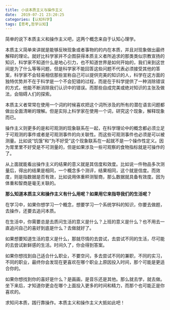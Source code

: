```yaml
---
title: 小谈本质主义与操作主义
date:  2019-07-21 23:20:25
categories: [认知科学]
tags: [思考,哲学认知]
---
```


简单的说下本质主义和操作主义吧，这两个概念来自于认知心理学。

<!-- more -->

本质主义简单来讲就是能够反映现象或者事物的的内在本质，并且对现象做出最终解释的理论。就好比科学家并不企图获得本质主义者所追求的那类类似宗教宣扬的知识，科学家不知道什么是地心引力，也不知道世界是如何开始的，我们来到这世间是为了什么等等问题，但是科学家不能回答这些问题不代表必须接受其他的答案，科学家不会轻易相信那些宣称自己可以提供完美的知识的人，科学在这方面的独特优势并不在于科学是一个不会犯错的过程，而是在于科学提供了一种消除错误的方式，他能不断消除我们认识中的错误。而那些自成完美或绝对知识的主张及做法，会阻碍人们的探索。

本质主义者常常在使用一个词的时候喜欢把这个词所涉及的所有的潜在语言问题都做出全面清晰的理解。但是实际上科学家在使用一个词，研究这个现象，解释现象而已。

操作主义则更多的是和可观测的现象联系在一起，在科学理论中的概念都必须立足于可观测的事件或者是可观测事件的向关联性。而这些可观测事件也必须是可以被测量。比如说“饥饿”和“为不好受”这个现象联系在一起就不是一个操作性定义。因为胃里里不好受是不可测量的，但是如果涉及一些可观察的食物指标就是可操作的了。

从上面就能看出操作主义的结果的意义就是其信度和效度。比如说一件物品多次测量后，得出的结果是相同，一个概念多个测评，结果相同，这个就是信度。而效度，则是指数据是否有效，比如说用体重秤测智商，那么数据就具备有效度。因为体重和智商是毫无关联的。

**那么知道本质主义和操作主义有什么用呢？如果用它来指导我们的生活呢？**

在学习中，如果你想学习一个概念，想要学习一个系统学科的知识，你要去做题，去操作，还要去追问本质。

在生活中，你需要总是去质问生活的意义是什么？上班的意义是什么？也不用去一直追问自己的喜好到底是什么？去做就好了。

如果想要知道生活的意义是什么，那就尽情的去尝试，去尝试不同的生活，尽可能的去尝试新鲜感的生活。时间久了，你会得到答案。

如果你想找到自己适合什么职业，不要空问，多去尝试不同的兼职，不同的实习，不同的职业，最终你会发现在更喜欢在哪个职业上原因投入时间，那个可能是更适合你的。

如果你想找到你的喜好是什么？是画画，是音乐还是其他。那么就去学，就去做。坐下来后，才知道你更会在哪个上面投入更多的时间和精力，而那个也可能正是你喜欢的。

求知问本质，践行靠操作。本质主义和操作主义大抵如此吧！
